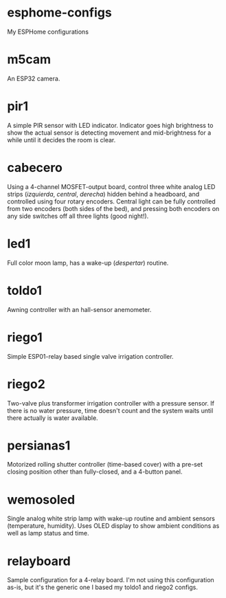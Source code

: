 # esphome-configs
My ESPHome configurations

# m5cam
An ESP32 camera.

# pir1
A simple PIR sensor with LED indicator. Indicator goes high brightness to show the actual sensor is detecting movement and mid-brightness for a while until it decides the room is clear.

# cabecero
Using a 4-channel MOSFET-output board, control three white analog LED strips (_izquierda_, _central_, _derecha_) hidden behind a headboard, and controlled using four rotary encoders. Central light can be fully controlled from two encoders (both sides of the bed), and pressing both encoders on any side switches off all three lights (good night!).

# led1
Full color moon lamp, has a wake-up (_despertar_) routine.

# toldo1
Awning controller with an hall-sensor anemometer.

# riego1
Simple ESP01-relay based single valve irrigation controller.

# riego2
Two-valve plus transformer irrigation controller with a pressure sensor. If there is no water pressure, time doesn't count and the system waits until there actually is water available.

# persianas1
Motorized rolling shutter controller (time-based cover) with a pre-set closing position other than fully-closed, and a 4-button panel.

# wemosoled
Single analog white strip lamp with wake-up routine and ambient sensors (temperature, humidity). Uses OLED display to show ambient conditions as well as lamp status and time.

# relayboard
Sample configuration for a 4-relay board. I'm not using this configuration as-is, but it's the generic one I based my toldo1 and riego2 configs.
